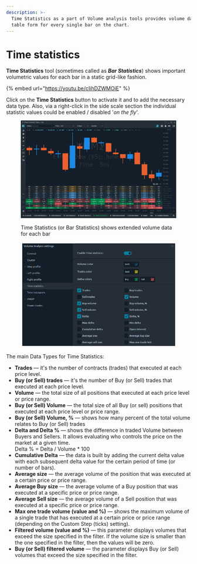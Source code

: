 ```yaml
---
description: >-
  Time Statistics as a part of Volume analysis tools provides volume data in a
  table form for every single bar on the chart.
---
```


# Time statistics

**Time Statistics** tool (sometimes called as _**Bar Statistics**_) shows important volumetric values for each bar in a static grid-like fashion.

{% embed url="https://youtu.be/cIihDZWMOiE" %}

Click on the **Time Statistics** button to activate it and to add the necessary data type. Also, via a right-click in the side scale section the individual statistic values could be enabled / disabled '_on the fly_'.

<figure><img src="../../../.gitbook/assets/Time Statistics.png" alt=""><figcaption><p>Time Statistics (or Bar Statistics) shows extended volume data for each bar</p></figcaption></figure>

<figure><img src="../../../.gitbook/assets/image (1) (2).png" alt=""><figcaption></figcaption></figure>

The main Data Types for Time Statistics:

* **Trades** — it's the number of contracts (trades) that executed at each price level.
* **Buy (or Sell) trades** — it's the number of Buy (or Sell) trades that executed at each price level.
* **Volume** — the total size of all positions that executed at each price level or price range.
* **Buy (or Sell) Volume** — the total size of all Buy (or sell) positions that executed at each price level or price range.
* **Buy (or Sell) Volume, %** — shows how many percent of the total volume relates to Buy (or Sell) trades
* **Delta and Delta %** — shows the difference in traded Volume between Buyers and Sellers. It allows evaluating who controls the price on the market at a given time. \
  Delta % = Delta / Volume \* 100
* **Cumulative Delta** — the data is built by adding the current delta value with each subsequent delta value for the certain period of time (or number of bars).&#x20;
* **Average size** — the average volume of the position that was executed at a certain price or price range.
* **Average Buy size** — the average volume of a Buy position that was executed at a specific price or price range.
* **Average Sell size** — the average volume of a Sell position that was executed at a specific price or price range.
* **Max one trade volume (value and %)** — shows the maximum volume of a single trade that has executed at a certain price or price range (depending on the Custom Step (ticks) setting).
* **Filtered volume (value and %)** — this parameter displays volumes that exceed the size specified in the filter. If the volume size is smaller than the one specified in the filter, then the values will be zero.
* **Buy (or Sell) filtered volume** — the parameter displays Buy (or Sell) volumes that exceed the size specified in the filter.
